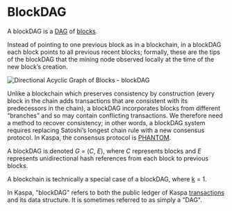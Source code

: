 # BlockDAG

A blockDAG is a [DAG](../../glossary.md#dag) of [blocks](../blocks/).

Instead of pointing to one previous block as in a blockchain, in a blockDAG each block points to all previous recent blocks; formally, these are the tips of the blockDAG that the mining node observed locally at the time of the new block’s creation.

![Directional Acyclic Graph of Blocks - blockDAG](https://lh6.googleusercontent.com/W-v03qdqQp_1rQsHFz00A5p14z3Bklo3Ag09-a16aJNlXXpbOOEzhCdpTtnhROEO_A9e1TDghXRhTD21wVt4oO9lUhfezsGt6F8NQXSwzmWL-bvwvuMPEp4iPX5zn1U1CwFjHhwT)

Unlike a blockchain which preserves consistency by construction \(every block in the chain adds transactions that are consistent with its predecessors in the chain\), a blockDAG incorporates blocks from different “branches” and so may contain conflicting transactions. We therefore need a method to recover consistency; in other words, a blockDAG system requires replacing Satoshi’s longest chain rule with a new consensus protocol. In Kaspa, the consensus protocol is [PHANTOM](../consensus/).

A blockDAG is denoted _G_ = \(_C_, _E_\), where _C_ represents blocks and _E_ represents unidirectional hash references from each block to previous blocks.

A blockchain is technically a special case of a blockDAG, where [k](../consensus/parameters.md#k) = 1.

In Kaspa, "blockDAG" refers to both the public ledger of Kaspa [transactions](../transactions/) and its data structure. It is sometimes referred to as simply a "DAG".

